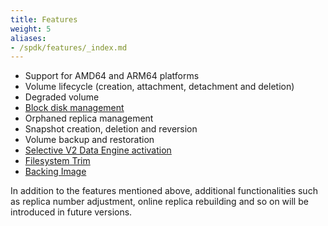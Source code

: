 ```yaml
---
title: Features
weight: 5
aliases:
- /spdk/features/_index.md
---
```


- Support for AMD64 and ARM64 platforms
- Volume lifecycle (creation, attachment, detachment and deletion)
- Degraded volume
- [Block disk management](./node-disk-support)
- Orphaned replica management
- Snapshot creation, deletion and reversion
- Volume backup and restoration
- [Selective V2 Data Engine activation](./selective-v2-data-engine-activation)
- [Filesystem Trim](../../nodes-and-volumes/volumes/trim-filesystem)
- [Backing Image](../../advanced-resources/backing-image/backing-image)


In addition to the features mentioned above, additional functionalities such as replica number adjustment, online replica rebuilding and so on will be introduced in future versions.


